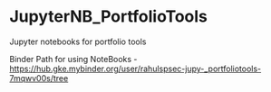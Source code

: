 # JupyterNB_PortfolioTools
 Jupyter notebooks for portfolio tools


Binder Path for using NoteBooks - https://hub.gke.mybinder.org/user/rahulspsec-jupy-_portfoliotools-7mqwv00s/tree
